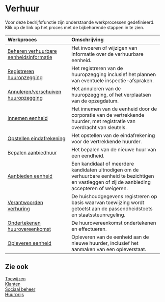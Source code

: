 # Verhuur

Voor deze bedrijfsfunctie zijn onderstaande werkprocessen gedefinieerd. Klik op de link op het proces met de bijbehorende stappen in te zien.

Werkproces | Omschrijving
:--- | :---
[Beheren verhuurbare eenheidsinformatie](beheren-verhuurbare-eenheidsinformatie/) | Het invoeren of wijzigen van informatie over de verhuurbare eenheid.
[Registreren huuropzegging](registreren-huuropzegging/) | Het registreren van de huuropzegging inclusief het plannen van eventuele inspectie-afspraken.
[Annuleren/verschuiven huuropzegging](annuleren-verschuiven-huuropzegging/) | Het annuleren van de huuropzegging, of het verplaatsen van de opzegdatum.
[Innemen eenheid](innemen-eenheid/) | Het innemen van de eenheid door de corporatie van de vertrekkende huurder, met registratie van overdracht van sleutels.
[Opstellen eindafrekening](opstellen-eindafrekening/) | Het opstellen van de eindafrekening voor de vertrekkende huurder.
[Bepalen aanbiedhuur](bepalen-aanbiedhuur/) | Het bepalen van de nieuwe huur van een eendheid.
[Aanbieden eenheid](aanbieden-eenheid/) | Een kandidaat of meerdere kandidaten uitnodigen om de verhuurbare eenheid te bezichtigen en vastleggen of zij de aanbieding accepteren of weigeren.
[Verantwoorden verhuring](verantwoorden-verhuring/) | De huishoudgegevens registreren op basis waarvan toewijzing wordt getoetst aan de passendheidstoets en staatssteunregeling.
[Ondertekenen huurovereenkomst](ondertekenen-huurovereenkomst/) | De huurovereenkomst ondertekenen en effectueren.
[Opleveren eenheid](opleveren-eenheid/) | Opleveren van de eenheid aan de nieuwe huurder, inclusief het aanmaken van een opleverstaat.

## Zie ook

[Toewijzen](../toewijzen/)  
[Klanten](../klanten/)  
[Sociaal beheer](../sociaal-beheer/)  
[Huurprijs](../huuprijs/)
